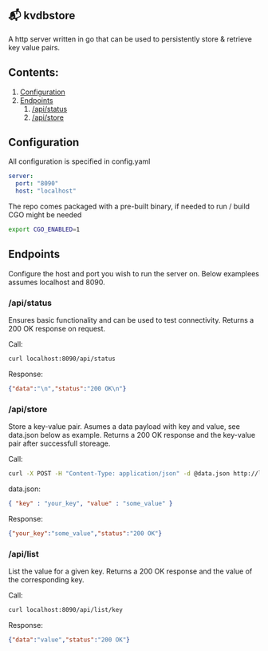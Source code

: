 ## 📬  kvdbstore
A http server written in go that can be used to persistently store & retrieve key value pairs.

## Contents:
1. [Configuration](#Configuration)
2. [Endpoints](#Endpoints)
   1. [/api/status](#apistatus)
   2. [/api/store](#apistore)

## Configuration
All configuration is specified in config.yaml

```yaml
server:
  port: "8090"
  host: "localhost"
```

The repo comes packaged with a pre-built binary, if needed to run / build  CGO might be needed

```bash
export CGO_ENABLED=1
```

## Endpoints
Configure the host and port you wish to run the server on. Below examplees assumes localhost and 8090.

### /api/status
Ensures basic functionality and can be used to test connectivity. Returns a 200 OK response on request.

Call:
```bash
curl localhost:8090/api/status
```

Response:
```json
{"data":"\n","status":"200 OK\n"}
```

### /api/store
Store a key-value pair. Asumes a data payload with key and value, see data.json below as example. Returns a 200 OK response and the key-value pair after successfull storeage.

Call:
```bash
curl -X POST -H "Content-Type: application/json" -d @data.json http://localhost:8090/api/store
```

data.json:
```json
{ "key" : "your_key", "value" : "some_value" }
```

Response:
```json
{"your_key":"some_value","status":"200 OK"}
```

### /api/list
List the value for a given key. Returns a 200 OK response and the value of the corresponding key.

Call:
```bash
curl localhost:8090/api/list/key
```

Response:
```json
{"data":"value","status":"200 OK"}
```
